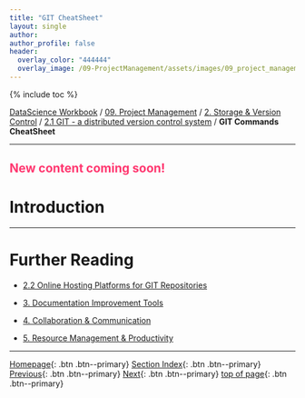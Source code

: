 ```yaml
---
title: "GIT CheatSheet"
layout: single
author:
author_profile: false
header:
  overlay_color: "444444"
  overlay_image: /09-ProjectManagement/assets/images/09_project_management_banner.png
---
```


{% include toc %}

[DataScience Workbook](https://datascience.101workbook.org/) / [09. Project Management](../00-ProjectManagement-LandingPage.md) / [2. Storage & Version Control](01-storage-version-control.md) / [2.1 GIT - a distributed version control system](02-intro-to-git.md) / **GIT Commands CheatSheet**

---


## <span style="color: #ff3870;">New content coming soon!</span>

# Introduction





___
# Further Reading
* [2.2 Online Hosting Platforms for GIT Repositories](03-repo-hosting-platforms)

* [3. Documentation Improvement Tools](../02-DOCUMENTATION/01-documentation-improvement-tools)
* [4. Collaboration & Communication](../03-COMMUNICATION/00-collaboration-communication)
* [5. Resource Management & Productivity](../04-PRODUCTIVITY/00-resources-productivity)


___

[Homepage](../../index.md){: .btn  .btn--primary}
[Section Index](../00-ProjectManagement-LandingPage){: .btn  .btn--primary}
[Previous](02-intro-to-git){: .btn  .btn--primary}
[Next](03-repo-hosting-platforms){: .btn  .btn--primary}
[top of page](#introduction){: .btn  .btn--primary}
